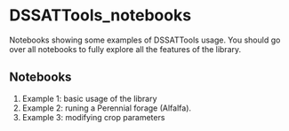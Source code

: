 # DSSATTools_notebooks
Notebooks showing some examples of DSSATTools usage. You should go over all notebooks to fully explore all the features of the library. 

## Notebooks
1. Example 1: basic usage of the library
2. Example 2: runing a Perennial forage (Alfalfa).
3. Example 3: modifying crop parameters
